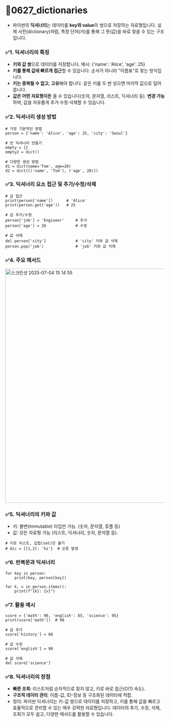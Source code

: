 # 📖0627_dictionaries

- 파이썬의 **딕셔너리**는 데이터를 **key와 value**의 쌍으로 저장하는 자료형입니다. 실제 사전(dictionary)처럼, 특정 단어(키)를 통해 그 뜻(값)을 바로 찾을 수 있는 구조입니다.


### ✅1. 딕셔너리의 특징
- **키와 값 쌍**으로 데이터를 저장합니다. 예시: {'name': 'Alice', 'age': 25}
- **키를 통해 값에 빠르게 접근**할 수 있습니다. 순서가 아니라 "이름표"로 찾는 방식입니다.
- **키는 중복될 수 없고**, **고유**해야 합니다. 같은 키를 두 번 넣으면 마지막 값으로 덮어씁니다.
- **값은 어떤 자료형이든** 올 수 있습니다(숫자, 문자열, 리스트, 딕셔너리 등).
**변경 가능**하며, 값을 자유롭게 추가·수정·삭제할 수 있습니다.
  
### ✅2. 딕셔너리 생성 방법
```
# 가장 기본적인 방법
person = {'name': 'Alice', 'age': 25, 'city': 'Seoul'}

# 빈 딕셔너리 만들기
empty = {}
empty2 = dict()

# 다양한 생성 방법
d1 = dict(name='Tom', age=20)
d2 = dict([('name', 'Tom'), ('age', 20)])
```

### ✅3. 딕셔너리 요소 접근 및 추가/수정/삭제
```
# 값 접근
print(person['name'])      # 'Alice'
print(person.get('age'))   # 25

# 값 추가/수정
person['job'] = 'Engineer'     # 추가
person['age'] = 26             # 수정

# 값 삭제
del person['city']             # 'city' 키와 값 삭제
person.pop('job')              # 'job' 키와 값 삭제
```

### ✅4. 주요 메서드
<img width="737" alt="스크린샷 2025-07-04 15 14 55" src="https://github.com/user-attachments/assets/e11bacc8-dbaa-4726-95e6-11d359ce5b0a" />


### ✅5. 딕셔너리의 키와 값
- 키: 불변(immutable) 타입만 가능. (숫자, 문자열, 튜플 등)
- 값: 모든 자료형 가능 (리스트, 딕셔너리, 숫자, 문자열 등).
```
# 키로 리스트, 집합(set)은 불가
# dic = {[1,2]: 'hi'}  # 오류 발생
```

### ✅6. 반복문과 딕셔너리
```
for key in person:
    print(key, person[key])

for k, v in person.items():
    print(f"{k}: {v}")
```

### ✅7. 활용 예시
```
score = {'math': 90, 'english': 85, 'science': 95}
print(score['math'])  # 90

# 값 추가
score['history'] = 88

# 값 수정
score['english'] = 90

# 값 삭제
del score['science']
```

### ✅8. 딕셔너리의 장점
- **빠른 조회**: 리스트처럼 순차적으로 찾지 않고, 키로 바로 접근(O(1) 속도).
- **구조적 데이터 관리**: 이름-값, ID-정보 등 구조화된 데이터에 적합.
- 정리: 파이썬 딕셔너리는 키-값 쌍으로 데이터를 저장하고, 키를 통해 값을 빠르고 효율적으로 관리할 수 있는 매우 강력한 자료형입니다. 데이터의 추가, 수정, 삭제, 조회가 모두 쉽고, 다양한 메서드를 활용할 수 있습니다.
